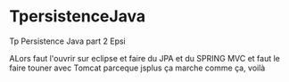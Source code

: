 # TpersistenceJava
Tp Persistence Java part 2 Epsi

ALors faut l'ouvrir sur eclipse et faire du JPA et du SPRING MVC
et faut le faire touner avec Tomcat parceque jsplus ça marche comme ça, voilà